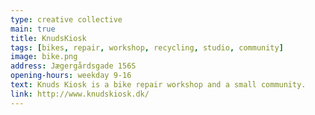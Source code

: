 ```yaml
---
type: creative collective
main: true
title: KnudsKiosk
tags: [bikes, repair, workshop, recycling, studio, community]
image: bike.png
address: Jægergårdsgade 156S
opening-hours: weekday 9-16
text: Knuds Kiosk is a bike repair workshop and a small community.
link: http://www.knudskiosk.dk/
---
```

